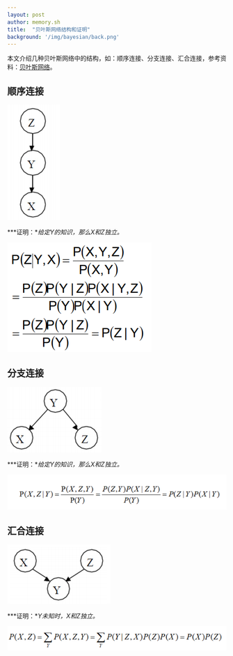 ```yaml
---
layout: post
author: memory.sh
title:  "贝叶斯网络结构和证明"
background: '/img/bayesian/back.png'
---
```

本文介绍几种贝叶斯网络中的结构，如：顺序连接、分支连接、汇合连接，参考资料：[贝叶斯网络](/img/beiyesi.pdf)。

## 顺序连接
![顺序连接](/img/bayesian/shunxu.png)

***证明：**给定Y的知识，那么X和Z独立。*

![顺序证明](/img/bayesian/1.png)
## 分支连接
![分支连接](/img/bayesian/fenzhi.png)

***证明：**给定Y的知识，那么X和Z独立。*

![分支证明](/img/bayesian/2.png)
## 汇合连接
![汇合连接](/img/bayesian/huihe.png)

***证明：**Y未知时，X和Z独立。*

![顺序证明](/img/bayesian/3.png)
